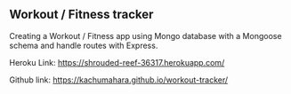 ## Workout / Fitness tracker

Creating a Workout / Fitness app using  Mongo database with a Mongoose schema and handle routes with Express.


Heroku Link: https://shrouded-reef-36317.herokuapp.com/

Github link: https://kachumahara.github.io/workout-tracker/